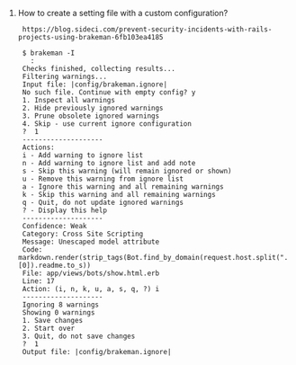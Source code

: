 1. How to create a setting file with a custom configuration?
  
        https://blog.sideci.com/prevent-security-incidents-with-rails-projects-using-brakeman-6fb103ea4185
        
        $ brakeman -I
          :
        Checks finished, collecting results...
        Filtering warnings...
        Input file: |config/brakeman.ignore|        	
        No such file. Continue with empty config? y
        1. Inspect all warnings
        2. Hide previously ignored warnings
        3. Prune obsolete ignored warnings
        4. Skip - use current ignore configuration
        ?  1
        --------------------
        Actions:
        i - Add warning to ignore list
        n - Add warning to ignore list and add note
        s - Skip this warning (will remain ignored or shown)
        u - Remove this warning from ignore list
        a - Ignore this warning and all remaining warnings
        k - Skip this warning and all remaining warnings
        q - Quit, do not update ignored warnings
        ? - Display this help
        --------------------
        Confidence: Weak
        Category: Cross Site Scripting
        Message: Unescaped model attribute
        Code: markdown.render(strip_tags(Bot.find_by_domain(request.host.split(".")[0]).readme.to_s))
        File: app/views/bots/show.html.erb
        Line: 17
        Action: (i, n, k, u, a, s, q, ?) i
        --------------------
        Ignoring 8 warnings
        Showing 0 warnings
        1. Save changes
        2. Start over
        3. Quit, do not save changes
        ?  1
        Output file: |config/brakeman.ignore|
